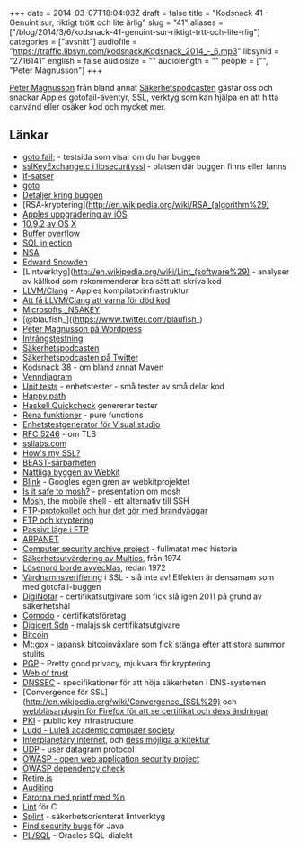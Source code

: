 +++
date = 2014-03-07T18:04:03Z
draft = false
title = "Kodsnack 41 - Genuint sur, riktigt trött och lite ärlig"
slug = "41"
aliases = ["/blog/2014/3/6/kodsnack-41-genuint-sur-riktigt-trtt-och-lite-rlig"]
categories = ["avsnitt"]
audiofile = "https://traffic.libsyn.com/kodsnack/Kodsnack_2014_-_6.mp3"
libsynid = "2716141"
english = false
audiosize = ""
audiolength = ""
people = ["", "Peter Magnusson"]
+++

[Peter Magnusson](https://www.twitter.com/blaufish_) från bland annat [Säkerhetspodcasten](http://sakerhetspodcasten.se) gästar oss och snackar Apples gotofail-äventyr, SSL, verktyg som kan hjälpa en att hitta oanvänd eller osäker kod och mycket mer.

## Länkar ##

* [goto fail;](http://www.gotofail.com) - testsida som visar om du har buggen
* [sslKeyExchange.c i libsecurityssl](http://opensource.apple.com/source/Security/Security-55471/libsecurity_ssl/lib/sslKeyExchange.c) - platsen där buggen finns eller fanns
* [if-satser](http://en.wikipedia.org/wiki/If_statement#If.E2.80.93then.28.E2.80.93else.29)
* [goto](http://en.wikipedia.org/wiki/Goto)
* [Detaljer kring buggen](https://www.imperialviolet.org/2014/02/22/applebug.html)
* [RSA-kryptering](http://en.wikipedia.org/wiki/RSA_(algorithm%29)
* [Apples uppgradering av iOS](http://support.apple.com/kb/HT6147)
* [10.9.2 av OS X](http://support.apple.com/kb/HT6150)
* [Buffer overflow](http://en.wikipedia.org/wiki/Buffer_overflow)
* [SQL injection](http://en.wikipedia.org/wiki/Sql_injection)
* [NSA](http://en.wikipedia.org/wiki/Nsa)
* [Edward Snowden](http://en.wikipedia.org/wiki/Edward_Snowden)
* [Lintverktyg](http://en.wikipedia.org/wiki/Lint_(software%29) - analyser av källkod som rekommenderar bra sätt att skriva kod
* [LLVM/Clang](http://en.wikipedia.org/wiki/LLVM) - Apples kompilatorinfrastruktur
* [Att få LLVM/Clang att varna för död kod](http://stackoverflow.com/questions/4813947/how-can-i-know-which-parts-in-the-code-are-never-used/)
* [Microsofts _NSAKEY](http://en.wikipedia.org/wiki/NSAKEY)
* [@blaufish_]((https://www.twitter.com/blaufish_)
* [Peter Magnusson på Wordpress](http://blaufish.wordpress.com)
* [Intrångstestning](http://en.wikipedia.org/wiki/Intrusion_detection)
* [Säkerhetspodcasten](http://sakerhetspodcasten.se)
* [Säkerhetspodcasten på Twitter](https://twitter.com/sakpodcasten)
* [Kodsnack 38](https://kodsnack.se/blog/2014/1/31/kodsnack-38-en-stor-hg-hriga-shellscript) - om bland annat Maven
* [Venndiagram](http://en.wikipedia.org/wiki/Venn_diagram)
* [Unit tests](http://en.wikipedia.org/wiki/Unit_testing) - enhetstester - små tester av små delar kod
* [Happy path](http://en.wikipedia.org/wiki/Happy_path)
* [Haskell Quickcheck](http://www.haskell.org/haskellwiki/Introduction_to_QuickCheck1) genererar tester
* [Rena funktioner](http://en.wikipedia.org/wiki/Pure_function) - pure functions
* [Enhetstestgenerator för Visual studio](http://visualstudiogallery.msdn.microsoft.com/45208924-e7b0-45df-8cff-165b505a38d7)
* [RFC 5246](http://tools.ietf.org/html/rfc5246) - om TLS
* [ssllabs.com](http://www.ssllabls.com)
* [How's my SSL?](http://www.howsmyssl.com)
* [BEAST-sårbarheten](http://en.wikipedia.org/wiki/Transport_Layer_Security#BEAST_attack)
* [Nattliga byggen av Webkit](http://nightly.webkit.org)
* [Blink](http://techcrunch.com/2013/04/03/google-forks-webkit-and-launches-blink-its-own-rendering-engine-that-will-soon-power-chrome-and-chromeos/) - Googles egen gren av webkitprojektet
* [Is it safe to mosh?](http://m.youtube.com/watch?v=P_Jd5k0S_AQ) - presentation om mosh
* [Mosh](http://mosh.mit.edu), the mobile shell - ett alternativ till SSH
* [FTP-protokollet och hur det gör med brandväggar](http://www.ncftp.com/ncftpd/doc/misc/ftp_and_firewalls.html)
* [FTP och kryptering](http://en.wikipedia.org/wiki/FTPS)
* [Passivt läge i FTP](http://slacksite.com/other/ftp.html)
* [ARPANET](http://en.wikipedia.org/wiki/Arpanet)
* [Computer security archive project](http://seclab.cs.ucdavis.edu/projects/history/) - fullmatat med historia
* [Säkerhetsutvärdering av Multics](http://seclab.cs.ucdavis.edu/projects/history/papers/karg74.pdf), från 1974
* [Lösenord borde avvecklas](http://seclab.cs.ucdavis.edu/projects/history/papers/karg74.pdf), redan 1972
* [Värdnamnsverifiering](http://docs.oracle.com/cd/E23943_01/apirefs.1111/e13952/taskhelp/security/DisableHostNameVerification.html) i SSL - slå inte av! Effekten är densamam som med gotofail-buggen
* [DigiNotar](http://en.wikipedia.org/wiki/DigiNotar) - certifikatsutgivare som fick slå igen 2011 på grund av säkerhetshål
* [Comodo](http://en.wikipedia.org/wiki/Comodo_Group) - certifikatsföretag
* [Digicert Sdn](https://www.digicert.com.my) - malajsisk certifikatsutgivare
* [Bitcoin](http://en.wikipedia.org/wiki/Bitcoin)
* [Mt:gox](http://en.wikipedia.org/wiki/Mt._Gox) - japansk bitcoinväxlare som fick stänga efter att stora summor stulits
* [PGP](http://en.wikipedia.org/wiki/Pretty_Good_Privacy) - Pretty good privacy, mjukvara för kryptering
* [Web of trust](http://en.wikipedia.org/wiki/Web_of_trust)
* [DNSSEC](http://en.wikipedia.org/wiki/DNSSEC) - specifikationer för att höja säkerheten i DNS-systemen
* [Convergence för SSL](http://en.wikipedia.org/wiki/Convergence_(SSL%29) och [webbläsarplugin för Firefox för att se certifikat och dess ändringar](https://addons.mozilla.org/en-us/firefox/addon/certificate-patrol/)
* [PKI](http://en.wikipedia.org/wiki/Public_key_infrastructure) - public key infrastructure
* [Ludd - Luleå academic computer society](http://www.ludd.ltu.se/w2/index.php/Main_Page)
* [Interplanetary internet](http://en.wikipedia.org/wiki/Interplanetary_Internet), och [dess möjliga arkitektur](http://tools.ietf.org/html/draft-irtf-ipnrg-arch-00)
* [UDP](http://en.wikipedia.org/wiki/User_Datagram_Protocol) - user datagram protocol
* [OWASP - open web application security project](https://www.owasp.org/index.php/Main_Page)
* [OWASP dependency check](https://www.owasp.org/index.php/OWASP_Dependency_Check)
* [Retire.js](http://open.bekk.no/retire-js-what-you-require-you-must-also-retire)
* [Auditing](http://en.wikipedia.org/wiki/Auditing)
* [Farorna med printf med %n](http://en.wikipedia.org/wiki/Uncontrolled_format_string)
* [Lint](http://www.unix.com/man-page/FreeBSD/1/lint) för C
* [Splint](http://www.splint.org) - säkerhetsorienterat lintverktyg
* [Find security bugs](http://h3xstream.github.io/find-sec-bugs/) för Java
* [PL/SQL](http://sv.wikipedia.org/wiki/PL/SQL) - Oracles SQL-dialekt

